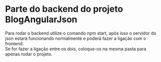 # Parte do backend do projeto BlogAngularJson
Para rodar o backend utilize o comando npm start, após isso o servidor do json estará funcionando normalmente e poderá fazer a ligação com o frontend.
<br>
Se for fazer a ligação entre os dois, coloque-os na mesma pasta para apenas rodar o projeto.
